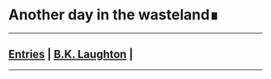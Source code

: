 # Another day in the wasteland<span class="blinking-cursor">&#8718;</span>
---
## [Entries](http://bklaughton.com/AnotherDayInTheWasteland/) | [B.K. Laughton](http://bklaughton.com) |
---
